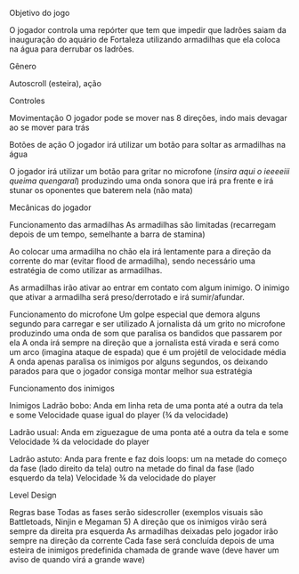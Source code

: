 Objetivo do jogo

O jogador controla uma repórter que tem que impedir que ladrões saiam da inauguração do aquário de Fortaleza utilizando armadilhas que ela coloca na água para derrubar os ladrões.



Gênero

Autoscroll (esteira), ação



Controles

Movimentação
O jogador pode se mover nas 8 direções, indo mais devagar ao se mover para trás

Botões de ação
O jogador irá utilizar um botão para soltar as armadilhas na água

O jogador irá utilizar um botão para gritar no microfone (*insira aqui o ieeeeiii queima quengaral*) produzindo uma onda sonora que irá pra frente e irá stunar os oponentes que baterem nela (não mata)


Mecânicas do jogador

Funcionamento das armadilhas
As armadilhas são limitadas (recarregam depois de um tempo, semelhante a barra de stamina)

Ao colocar uma armadilha no chão ela irá lentamente para a direção da corrente do mar (evitar flood de armadilha), sendo necessário uma estratégia de como utilizar as armadilhas.

As armadilhas irão ativar ao entrar em contato com algum inimigo. O inimigo que ativar a armadilha será preso/derrotado e irá sumir/afundar.

Funcionamento do microfone
Um golpe especial que demora alguns segundo para carregar e ser utilizado
A jornalista dá um grito no microfone produzindo uma onda de som que paralisa os bandidos que passarem por ela
A onda irá sempre na direção que a jornalista está virada e será como um arco (imagina ataque de espada) que é um projétil de velocidade média
A onda apenas paralisa os inimigos por alguns segundos, os deixando parados para que o jogador consiga montar melhor sua estratégia


Funcionamento dos inimigos

Inimigos
Ladrão bobo:
Anda em linha reta de uma ponta até a outra da tela e some
Velocidade quase igual do player (¾ da velocidade)

Ladrão usual:
Anda em ziguezague de uma ponta até a outra da tela e some
Velocidade ¾ da velocidade do player

Ladrão astuto:
Anda para frente e faz dois loops:
um na metade do começo da fase (lado direito da tela)
outro na metade do final da fase (lado esquerdo da tela)
Velocidade ¾ da velocidade do player




Level Design

Regras base
Todas as fases serão sidescroller (exemplos visuais são Battletoads, Ninjin e Megaman 5)
A direção que os inimigos virão será sempre da direita pra esquerda
As armadilhas deixadas pelo jogador irão sempre na direção da corrente
Cada fase será concluída depois de uma esteira de inimigos predefinida chamada de grande wave (deve haver um aviso de quando virá a grande wave)
